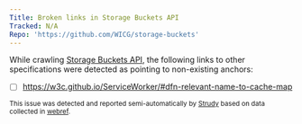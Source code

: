 ```yaml
---
Title: Broken links in Storage Buckets API
Tracked: N/A
Repo: 'https://github.com/WICG/storage-buckets'
---
```


While crawling [Storage Buckets API](https://wicg.github.io/storage-buckets/), the following links to other specifications were detected as pointing to non-existing anchors:
* [ ] https://w3c.github.io/ServiceWorker/#dfn-relevant-name-to-cache-map

<sub>This issue was detected and reported semi-automatically by [Strudy](https://github.com/w3c/strudy/) based on data collected in [webref](https://github.com/w3c/webref/).</sub>
